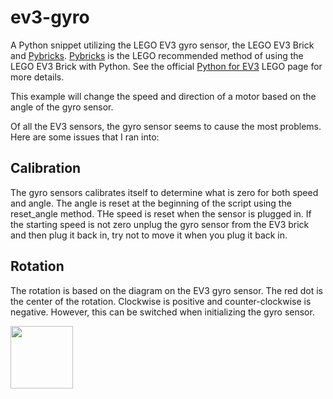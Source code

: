 # ev3-gyro
A Python snippet utilizing the LEGO EV3 gyro sensor, the LEGO EV3 Brick and [Pybricks](https://pybricks.com/). [Pybricks](https://pybricks.com/) is the LEGO recommended method of using the LEGO EV3 Brick with Python. See the official [Python for EV3](https://education.lego.com/en-us/support/mindstorms-ev3/python-for-ev3) LEGO page for more details. 

This example will change the speed and direction of a motor based on the angle of the gyro sensor.

Of all the EV3 sensors, the gyro sensor seems to cause the most problems. Here are some issues that I ran into:

## Calibration
The gyro sensors calibrates itself to determine what is zero for both speed and angle. The angle is reset at the beginning of the script using the reset_angle method. THe speed is reset when the sensor is plugged in. If the starting speed is not zero unplug the gyro sensor from the EV3 brick and then plug it back in, try not to move it when you plug it back in.

## Rotation
The rotation is based on the diagram on the EV3 gyro sensor. The red dot is the center of the rotation. Clockwise is positive and counter-clockwise is negative. However, this can be switched when initializing the gyro sensor. 

<a href="https://codeadam.ca">
<img src="https://codeadam.ca/images/code-block.png" width="100">
</a>
